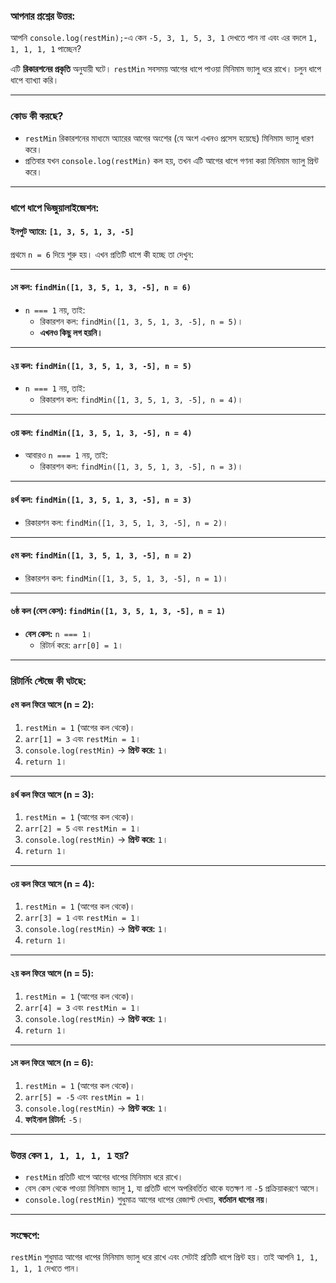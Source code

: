 ### **আপনার প্রশ্নের উত্তর:**  
আপনি `console.log(restMin);`-এ কেন `-5, 3, 1, 5, 3, 1` দেখতে পান না এবং এর বদলে `1, 1, 1, 1, 1` পাচ্ছেন?

এটি **রিকারশনের প্রকৃতি** অনুযায়ী ঘটে। `restMin` সবসময় আগের ধাপে পাওয়া মিনিমাম ভ্যালু ধরে রাখে। চলুন ধাপে ধাপে ব্যাখ্যা করি।

---

### **কোড কী করছে?**
- `restMin` রিকারশনের মাধ্যমে অ্যারের আগের অংশের (যে অংশ এখনও প্রসেস হয়েছে) মিনিমাম ভ্যালু ধারণ করে।
- প্রতিবার যখন `console.log(restMin)` কল হয়, তখন এটি আগের ধাপে গণনা করা মিনিমাম ভ্যালু প্রিন্ট করে।

---

### **ধাপে ধাপে ভিজুয়ালাইজেশন:**

#### **ইনপুট অ্যারে:** `[1, 3, 5, 1, 3, -5]`  
প্রথমে `n = 6` দিয়ে শুরু হয়। এখন প্রতিটি ধাপে কী হচ্ছে তা দেখুন:

---

#### **১ম কল:** `findMin([1, 3, 5, 1, 3, -5], n = 6)`
- `n === 1` নয়, তাই:
  - রিকারশন কল: `findMin([1, 3, 5, 1, 3, -5], n = 5)`।
  - **এখনও কিছু লগ হয়নি।**

---

#### **২য় কল:** `findMin([1, 3, 5, 1, 3, -5], n = 5)`
- `n === 1` নয়, তাই:
  - রিকারশন কল: `findMin([1, 3, 5, 1, 3, -5], n = 4)`।

---

#### **৩য় কল:** `findMin([1, 3, 5, 1, 3, -5], n = 4)`
- আবারও `n === 1` নয়, তাই:
  - রিকারশন কল: `findMin([1, 3, 5, 1, 3, -5], n = 3)`।

---

#### **৪র্থ কল:** `findMin([1, 3, 5, 1, 3, -5], n = 3)`
- রিকারশন কল: `findMin([1, 3, 5, 1, 3, -5], n = 2)`।

---

#### **৫ম কল:** `findMin([1, 3, 5, 1, 3, -5], n = 2)`
- রিকারশন কল: `findMin([1, 3, 5, 1, 3, -5], n = 1)`।

---

#### **৬ষ্ঠ কল (বেস কেস):** `findMin([1, 3, 5, 1, 3, -5], n = 1)`
- **বেস কেস:** `n === 1`।
  - রিটার্ন করে: `arr[0] = 1`।

---

### **রিটার্নিং স্টেজে কী ঘটছে:**

#### **৫ম কল ফিরে আসে (n = 2):**
1. `restMin = 1` (আগের কল থেকে)।
2. `arr[1] = 3` এবং `restMin = 1`।
3. `console.log(restMin)` → **প্রিন্ট করে:** `1`।
4. `return 1`।

---

#### **৪র্থ কল ফিরে আসে (n = 3):**
1. `restMin = 1` (আগের কল থেকে)।
2. `arr[2] = 5` এবং `restMin = 1`।
3. `console.log(restMin)` → **প্রিন্ট করে:** `1`।
4. `return 1`।

---

#### **৩য় কল ফিরে আসে (n = 4):**
1. `restMin = 1` (আগের কল থেকে)।
2. `arr[3] = 1` এবং `restMin = 1`।
3. `console.log(restMin)` → **প্রিন্ট করে:** `1`।
4. `return 1`।

---

#### **২য় কল ফিরে আসে (n = 5):**
1. `restMin = 1` (আগের কল থেকে)।
2. `arr[4] = 3` এবং `restMin = 1`।
3. `console.log(restMin)` → **প্রিন্ট করে:** `1`।
4. `return 1`।

---

#### **১ম কল ফিরে আসে (n = 6):**
1. `restMin = 1` (আগের কল থেকে)।
2. `arr[5] = -5` এবং `restMin = 1`।
3. `console.log(restMin)` → **প্রিন্ট করে:** `1`।
4. **ফাইনাল রিটার্ন:** `-5`।

---

### **উত্তর কেন `1, 1, 1, 1, 1` হয়?**
- `restMin` প্রতিটি ধাপে আগের ধাপের মিনিমাম ধরে রাখে।  
- বেস কেস থেকে পাওয়া মিনিমাম ভ্যালু `1`, যা প্রতিটি ধাপে অপরিবর্তিত থাকে যতক্ষণ না `-5` প্রক্রিয়াকরণে আসে।  
- `console.log(restMin)` শুধুমাত্র আগের ধাপের রেজাল্ট দেখায়, **বর্তমান ধাপের নয়**। 

---

### **সংক্ষেপে:**
`restMin` শুধুমাত্র আগের ধাপের মিনিমাম ভ্যালু ধরে রাখে এবং সেটাই প্রতিটি ধাপে প্রিন্ট হয়। তাই আপনি `1, 1, 1, 1, 1` দেখতে পান।